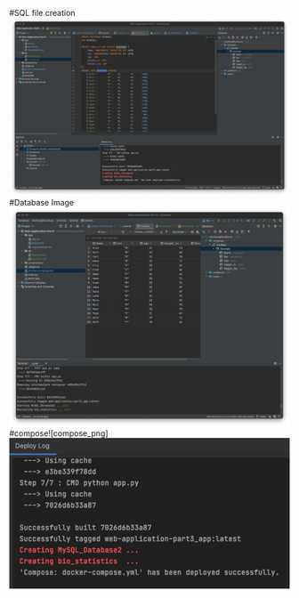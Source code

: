 #SQL file creation
![Web_app](screenshots/dbFile.png)
#Database Image
![image_final](screenshots/final.png)
#compose![compose_png]
![compose_time](screenshots/compose.png)
